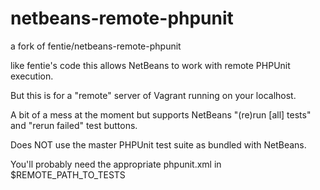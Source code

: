 netbeans-remote-phpunit
=======================


a fork of fentie/netbeans-remote-phpunit

like fentie's code this allows NetBeans to
work with remote PHPUnit execution.

But this is for a "remote" server of Vagrant
running on your localhost.

A bit of a mess at the moment but supports
NetBeans "(re)run [all] tests" and "rerun failed" test buttons.

Does NOT use the master PHPUnit test suite as bundled with NetBeans.

You'll probably need the appropriate phpunit.xml in $REMOTE_PATH_TO_TESTS
